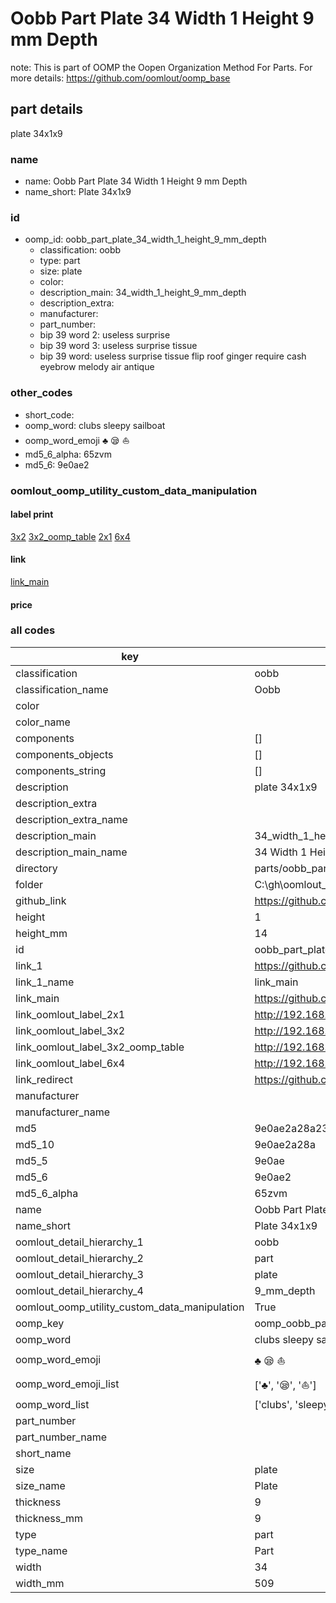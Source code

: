 # Oobb Part Plate 34 Width 1 Height 9 mm Depth  

note: This is part of OOMP the Oopen Organization Method For Parts. For more details: https://github.com/oomlout/oomp_base

##  part details
  



plate 34x1x9



### name
* name: Oobb Part Plate 34 Width 1 Height 9 mm Depth
* name_short: Plate 34x1x9 
### id
* oomp_id: oobb_part_plate_34_width_1_height_9_mm_depth
  * classification: oobb
  * type: part
  * size: plate
  * color: 
  * description_main: 34_width_1_height_9_mm_depth
  * description_extra: 
  * manufacturer: 
  * part_number: 
  * bip 39 word 2: useless surprise
  * bip 39 word 3: useless surprise tissue
  * bip 39 word: useless surprise tissue flip roof ginger require cash eyebrow melody air antique

### other_codes
* short_code: 
* oomp_word: clubs sleepy sailboat
* oomp_word_emoji :clubs: :sleepy: :sailboat:
* md5_6_alpha: 65zvm
* md5_6: 9e0ae2






### oomlout_oomp_utility_custom_data_manipulation
#### label print
[3x2](http://192.168.1.245:1112/?label=oomp%2065zvm)
[3x2_oomp_table](http://192.168.1.108:1112/?label=oomp%2065zvm)
[2x1](http://192.168.1.242:1112/?label=oomp%2065zvm)
[6x4](http://192.168.1.55:1112/?label=oomp%2065zvm)    

#### link

[link_main](https://github.com/oomlout/oomlout_oobb_version_4_generated_parts/tree/main/navigation_oomp/oobb/part/plate/34_width_1_height_9_mm_depth/part)                              

#### price







### all codes 
| key | value |  
| --- | --- |  
| classification | oobb |  
| classification_name | Oobb |  
| color |  |  
| color_name |  |  
| components | [] |  
| components_objects | [] |  
| components_string | [] |  
| description | plate 34x1x9 |  
| description_extra |  |  
| description_extra_name |  |  
| description_main | 34_width_1_height_9_mm_depth |  
| description_main_name | 34 Width 1 Height 9 mm Depth |  
| directory | parts/oobb_part_plate_34_width_1_height_9_mm_depth |  
| folder | C:\gh\oomlout_oobb_version_4_generated_parts\parts\oobb_part_plate_34_width_1_height_9_mm_depth |  
| github_link | https://github.com/oomlout/oomlout_oomp_part_src/tree/main/parts/oobb_part_plate_34_width_1_height_9_mm_depth |  
| height | 1 |  
| height_mm | 14 |  
| id | oobb_part_plate_34_width_1_height_9_mm_depth |  
| link_1 | https://github.com/oomlout/oomlout_oobb_version_4_generated_parts/tree/main/navigation_oomp/oobb/part/plate/34_width_1_height_9_mm_depth/part |  
| link_1_name | link_main |  
| link_main | https://github.com/oomlout/oomlout_oobb_version_4_generated_parts/tree/main/navigation_oomp/oobb/part/plate/34_width_1_height_9_mm_depth/part |  
| link_oomlout_label_2x1 | http://192.168.1.242:1112/?label=oomp%2065zvm |  
| link_oomlout_label_3x2 | http://192.168.1.245:1112/?label=oomp%2065zvm |  
| link_oomlout_label_3x2_oomp_table | http://192.168.1.108:1112/?label=oomp%2065zvm |  
| link_oomlout_label_6x4 | http://192.168.1.55:1112/?label=oomp%2065zvm |  
| link_redirect | https://github.com/oomlout/oomlout_oobb_version_4_generated_parts/tree/main/parts/oobb_plate_34_01_09 |  
| manufacturer |  |  
| manufacturer_name |  |  
| md5 | 9e0ae2a28a2356e1885dd591c5b69f80 |  
| md5_10 | 9e0ae2a28a |  
| md5_5 | 9e0ae |  
| md5_6 | 9e0ae2 |  
| md5_6_alpha | 65zvm |  
| name | Oobb Part Plate 34 Width 1 Height 9 mm Depth |  
| name_short | Plate 34x1x9  |  
| oomlout_detail_hierarchy_1 | oobb |  
| oomlout_detail_hierarchy_2 | part |  
| oomlout_detail_hierarchy_3 | plate |  
| oomlout_detail_hierarchy_4 | 9_mm_depth |  
| oomlout_oomp_utility_custom_data_manipulation | True |  
| oomp_key | oomp_oobb_part_plate_34_width_1_height_9_mm_depth |  
| oomp_word | clubs sleepy sailboat |  
| oomp_word_emoji | :clubs: :sleepy: :sailboat: |  
| oomp_word_emoji_list | [':clubs:', ':sleepy:', ':sailboat:'] |  
| oomp_word_list | ['clubs', 'sleepy', 'sailboat'] |  
| part_number |  |  
| part_number_name |  |  
| short_name |  |  
| size | plate |  
| size_name | Plate |  
| thickness | 9 |  
| thickness_mm | 9 |  
| type | part |  
| type_name | Part |  
| width | 34 |  
| width_mm | 509 |  
